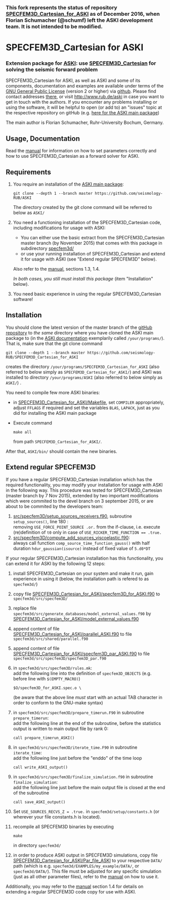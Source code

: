 ### This fork represents the status of repository [SPECFEM3D_Cartesian_for_ASKI](https://github.com/seismology-RUB/SPECFEM3D_Cartesian_for_ASKI) as of December 2016, when Florian Schumacher (@schumf) left the ASKI development team. It is not intended to be modified. 

# SPECFEM3D_Cartesian for ASKI

### Extension package for [ASKI](https://github.com/seismology-RUB/ASKI): use [SPECFEM3D_Cartesian](https://github.com/geodynamics/specfem3d) for solving the seismic forward problem

SPECFEM3D_Cartesian for ASKI, as well as ASKI and some of its components, 
documentation and examples are available under terms of the 
[GNU General Public License](https://github.com/seismology-RUB/ASKI/blob/master/LICENSE)
(version 2 or higher) via [github](https://github.com/seismology-RUB). 
Please find contact addresses [there](https://github.com/seismology-RUB), or visit 
http://www.rub.de/aski in case you want to get in touch with the authors. If you 
encounter any problems installing or using the software, it will be helpful to 
open (or add to) an "issues" topic at the respective repository on gitHub (e.g.
[here for the ASKI main package](https://github.com/seismology-RUB/ASKI/issues))

The main author is Florian Schumacher, Ruhr-University Bochum, Germany. 


## Usage, Documentation

Read the [manual](doc/SPECFEM3D_Cartesian_for_ASKI_manual.pdf) for information on 
how to set parameters correctly and how to use SPECFEM3D_Cartesian as a forward 
solver for ASKI. 


## Requirements

1. You require an installation of the [ASKI main package](https://github.com/seismology-RUB/ASKI):
   ```
   git clone --depth 1 --branch master https://github.com/seismology-RUB/ASKI
   ```
   
   The directory created by the git clone command will be referred to below as `ASKI/`
2. You need a functioning installation of the SPECFEM3D_Cartesian code, including 
   modifications for usage with ASKI:
   * You can either use the basic extract from the SPECFEM3D_Cartesian master branch
     (by November 2015) that comes with this package in subdirectory [specfem3d/](specfem3d/)
   * or use your running installation of SPECFEM3D_Cartesian and extend it for usage
     with ASKI (see "Extend regular SPECFEM3D" below).
     
   Also refer to the [manual](doc/SPECFEM3D_Cartesian_for_ASKI_manual.pdf), sections 1.3, 1.4.
   
   *In both cases, you still must install this package* (item "Installation" below).
       
3. You need basic experience in using the regular SPECFEM3D_Cartesian software!


## Installation

You should clone the latest version of the master branch of the 
[gitHub repository](https://github.com/seismology-RUB/SPECFEM3D_Cartesian_for_ASKI) 
to *the same* directory where you have cloned the ASKI main package to (in the 
[ASKI documentation](https://github.com/seismology-RUB/ASKI/blob/master/doc/ASKI_manual.pdf)
exemplarily called `/your/programs/`). That is, make sure that the git clone command
```
git clone --depth 1 --branch master https://github.com/seismology-RUB/SPECFEM3D_Cartesian_for_ASKI
```

creates the directory `/your/programs/SPECFEM3D_Cartesian_for_ASKI` (also referred to 
below simply as `SPECFEM3D_Cartesian_for_ASKI/`) and ASKI was installed to directory
`/your/programs/ASKI` (also referred to below simply as `ASKI/`) .

You need to compile few more ASKI binaries:
* in [SPECFEM3D_Cartesian_for_ASKI/Makefile](Makefile), set `COMPILER` appropriately, 
  adjust `FFLAGS` if required and set the variables `BLAS`, `LAPACK`, just as you did 
  for installing the ASKI main package
* Execute command
  ```
  make all
  ```
  
  from path `SPECFEM3D_Cartesian_for_ASKI/`.
  
After that, `ASKI/bin/` should contain the new binaries.


## Extend regular SPECFEM3D

If you have a regular SPECFEM3D_Cartesian installation which has the required 
functionality, you may modify your installation for usage with ASKI in the following way.
This procedure was tested for SPECFEM3D_Cartesian (master branch by 7 Nov 2015), extended by 
two important modifications which were commited to the devel branch on 3 september 2015, 
or are about to be commited by the developers team:

1. [src/specfem3D/setup_sources_receivers.f90](specfem3d/src/specfem3D/setup_sources_receivers.f90), 
   subroutine `setup_sources()`, line 180 :<br>
   removing `USE_FORCE_POINT_SOURCE .or.` from the if-clause, i.e. execute
   (re)definition of `t0` only in case of `USE_RICKER_TIME_FUNCTION == .true.`
2. [src/specfem3D/compute_add_sources_viscoelastic.f90](specfem3d/src/specfem3D/compute_add_sources_viscoelastic.f90):<br>
   always call function `comp_source_time_function_gauss()` with half duration `hdur_gaussian(isource)`
   instead of fixed value of `5.d0*DT`
   
If your regular SPECFEM3D_Cartesian installation has this functionality, you can 
extend it for ASKI by the following 12 steps:

1. install SPECFEM3D_Cartesian on your system and make it run, gain 
   experience in using it (below, the installation path is refered to as 
   `specfem3d/`)
2. copy file [SPECFEM3D_Cartesian_for_ASKI/specfem3D_for_ASKI.f90](specfem3D_for_ASKI.f90) to 
   `specfem3d/src/specfem3D/`
3. replace file `specfem3d/src/generate_databases/model_external_values.f90` by 
   [SPECFEM3D_Cartesian_for_ASKI/model_external_values.f90](model_external_values.f90)
4. append content of file [SPECFEM3D_Cartesian_for_ASKI/parallel_ASKI.f90](parallel_ASKI.f90) 
   to file `specfem3d/src/shared/parallel.f90`
5. append content of file [SPECFEM3D_Cartesian_for_ASKI/specfem3D_par_ASKI.f90](specfem3D_par_ASKI.f90)
   to file `specfem3d/src/specfem3D/specfem3D_par.f90`
6. in `specfem3d/src/specfem3D/rules.mk`:<br>
   add the following line into the definition of `specfem3D_OBJECTS` (e.g. before line with `$(EMPTY_MACRO)`)
   ```
   $O/specfem3D_for_ASKI.spec.o \
   ```
   
   (be aware that the above line *must* start with an actual TAB character in order to conform to the GNU-make syntax)
7. in `specfem3d/src/specfem3D/prepare_timerun.F90` in subroutine `prepare_timerun`:<br>
   add the following line at the end of the subroutine, before the statistics output is written to main output file by rank 0:
   ```
   call prepare_timerun_ASKI()
   ```
   
8. in `specfem3d/src/specfem3D/iterate_time.F90` in subroutine `iterate_time`: <br>
   add the following line just before the "enddo" of the time loop
   ```
   call write_ASKI_output()
   ```
   
9. in `specfem3d/src/specfem3D/finalize_simulation.f90` in subroutine `finalize_simulation`: <br>
   add the following line just before the main output file is closed at the end of the subroutine
   ```
   call save_ASKI_output()
   ```
   
10. Set `USE_SOURCES_RECVS_Z = .true.` in `specfem3d/setup/constants.h` (or wherever 
    your file constants.h is located).
11. recompile all SPECFEM3D binaries by executing
    ```
    make
    ```
    
    in directory `specfem3d/`
12. in order to produce ASKI output in SPECFEM3D simulations, copy file 
    [SPECFEM3D_Cartesian_for_ASKI/Par_file_ASKI](Par_file_ASKI) to your respective `DATA/` path
    (which is e.g. `specfem3d/EXAMPLES/my_example/DATA/`, or `specfem3d/DATA/`). This 
    file must be adjusted for any specific simulation (just as all other parameter files), 
    refer to the [manual](doc/SPECFEM3D_Cartesian_for_ASKI_manual.pdf) on how to use it.

Additionally, you may refer to the [manual](doc/SPECFEM3D_Cartesian_for_ASKI_manual.pdf)
section 1.4 for details on extending a regular SPECFEM3D code copy for use with ASKI.

